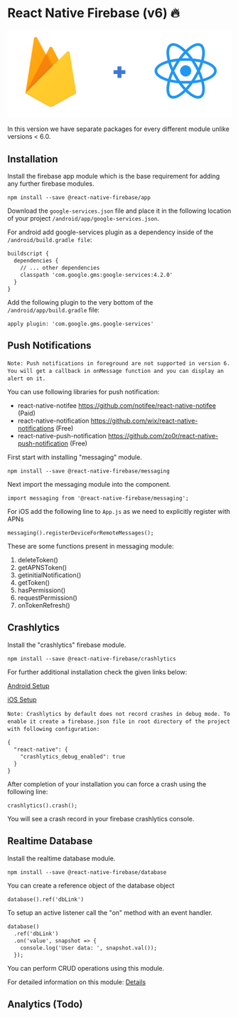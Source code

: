 # React Native Firebase (v6) 🔥

<img src="./src/assets/images/firebase.png" />

In this version we have separate packages for every different module unlike versions < 6.0.

## Installation

Install the firebase app module which is the base requirement for adding any further firebase modules.
```
npm install --save @react-native-firebase/app
```

Download the `google-services.json` file and place it in the following location of your project `/android/app/google-services.json`.

For android add google-services plugin as a dependency inside of the `/android/build.gradle file`:
```
buildscript {
  dependencies {
    // ... other dependencies
    classpath 'com.google.gms:google-services:4.2.0'
  }
}
```

Add the following plugin to the very bottom of the `/android/app/build.gradle` file:
```
apply plugin: 'com.google.gms.google-services'
```

## Push Notifications

`Note: Push notifications in foreground are not supported in version 6. You will get a callback in onMessage function and you can display an alert on it.`

You can use following libraries for push notification:
* react-native-notifee https://github.com/notifee/react-native-notifee (Paid)
* react-native-notification https://github.com/wix/react-native-notifications (Free)
* react-native-push-notification https://github.com/zo0r/react-native-push-notification (Free)

First start with installing "messaging" module.
```
npm install --save @react-native-firebase/messaging
```

Next import the messaging module into the component.

```
import messaging from '@react-native-firebase/messaging';
```
For iOS add the following line to `App.js` as we need to explicitly register with APNs

```
messaging().registerDeviceForRemoteMessages();
```

These are some functions present in messaging module:
1. deleteToken()
2. getAPNSToken()
3. getinitialNotification()
4. getToken()
5. hasPermission()
6. requestPermission()
7. onTokenRefresh()


## Crashlytics

Install the "crashlytics" firebase module.
```
npm install --save @react-native-firebase/crashlytics
```

For further additional installation check the given links below:

[Android Setup](https://rnfirebase.io/crashlytics/android-setup)

[iOS Setup](https://rnfirebase.io/crashlytics/ios-setup)

`Note: Crashlytics by default does not record crashes in debug mode. To enable it create a firebase.json file in root directory of the project with following configuration:`

```
{
  "react-native": {
    "crashlytics_debug_enabled": true
  }
}
```

After completion of your installation you can force a crash using the following line:
```
crashlytics().crash();
```

You will see a crash record in your firebase crashlytics console.

## Realtime Database

Install the realtime database module.

```
npm install --save @react-native-firebase/database
```

You can create a reference object of the database object
```
database().ref('dbLink')
```

To setup an active listener call the "on" method with an event handler.
```
database()
  .ref('dbLink')
  .on('value', snapshot => {
    console.log('User data: ', snapshot.val());
  });
```

You can perform CRUD operations using this module.

For detailed information on this module: [Details](https://rnfirebase.io/database/usage)

## Analytics (Todo)
